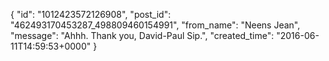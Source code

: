  {
   "id": "1012423572126908",
   "post_id": "462493170453287_498809460154991",
   "from_name": "Neens Jean",
   "message": "Ahhh.  Thank you, David-Paul Sip.",
   "created_time": "2016-06-11T14:59:53+0000"
 }
